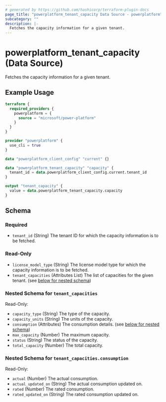 ```yaml
---
# generated by https://github.com/hashicorp/terraform-plugin-docs
page_title: "powerplatform_tenant_capacity Data Source - powerplatform"
subcategory: ""
description: |-
  Fetches the capacity information for a given tenant.
---
```


# powerplatform_tenant_capacity (Data Source)

Fetches the capacity information for a given tenant.

## Example Usage

```terraform
terraform {
  required_providers {
    powerplatform = {
      source = "microsoft/power-platform"
    }
  }
}

provider "powerplatform" {
  use_cli = true
}

data "powerplatform_client_config" "current" {}

data "powerplatform_tenant_capacity" "capacity" {
  tenant_id = data.powerplatform_client_config.current.tenant_id
}

output "tenant_capacity" {
  value = data.powerplatform_tenant_capacity.capacity
}
```

<!-- schema generated by tfplugindocs -->
## Schema

### Required

- `tenant_id` (String) The tenant ID for which the capacity information is to be fetched.

### Read-Only

- `license_model_type` (String) The license model type for which the capacity information is to be fetched.
- `tenant_capacities` (Attributes List) The list of capacities for the given tenant. (see [below for nested schema](#nestedatt--tenant_capacities))

<a id="nestedatt--tenant_capacities"></a>
### Nested Schema for `tenant_capacities`

Read-Only:

- `capacity_type` (String) The type of the capacity.
- `capacity_units` (String) The units of the capacity.
- `consumption` (Attributes) The consumption details. (see [below for nested schema](#nestedatt--tenant_capacities--consumption))
- `max_capacity` (Number) The maximum capacity.
- `status` (String) The status of the capacity.
- `total_capacity` (Number) The total capacity.

<a id="nestedatt--tenant_capacities--consumption"></a>
### Nested Schema for `tenant_capacities.consumption`

Read-Only:

- `actual` (Number) The actual consumption.
- `actual_updated_on` (String) The actual consumption updated on.
- `rated` (Number) The rated consumption.
- `rated_updated_on` (String) The rated consumption updated on.
